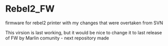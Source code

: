 # Rebel2_FW
firmware for rebel2 printer with my changes that were overtaken from SVN

This virsion is last working, but it would be nice to change it to last release of FW by Marlin comunity - next repository made
